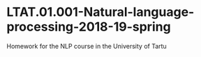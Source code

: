 # LTAT.01.001-Natural-language-processing-2018-19-spring
Homework for the NLP course in the University of Tartu
